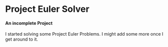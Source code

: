 # Project Euler Solver
#### An incomplete Project

I started solving some Project Euler Problems. I might add some more once I get around to it.
